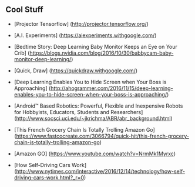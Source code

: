 


## Cool Stuff

* [Projector Tensorflow] (http://projector.tensorflow.org/)
* [A.I. Experiments] (https://aiexperiments.withgoogle.com/)

* [Bedtime Story: Deep Learning Baby Monitor Keeps an Eye on Your Crib] (https://blogs.nvidia.com/blog/2016/10/30/babbycam-baby-monitor-deep-learning/)

* [Quick, Draw] (https://quickdraw.withgoogle.com/)

* [Deep Learning Enables You to Hide Screen when Your Boss is Approaching] (http://ahogrammer.com/2016/11/15/deep-learning-enables-you-to-hide-screen-when-your-boss-is-approaching/)

* [Android™ Based Robotics: Powerful, Flexible and Inexpensive Robots for Hobbyists, Educators, Students and Researchers] (http://www.socsci.uci.edu/~jkrichma/ABR/abr_background.html)

* [This French Grocery Chain Is Totally Trolling Amazon Go] (https://www.fastcocreate.com/3066794/quick-hit/this-french-grocery-chain-is-totally-trolling-amazon-go)
* [Amazon GO] (https://www.youtube.com/watch?v=NrmMk1Myrxc)
* [How Self-Driving Cars Work] (http://www.nytimes.com/interactive/2016/12/14/technology/how-self-driving-cars-work.html?_r=0)

